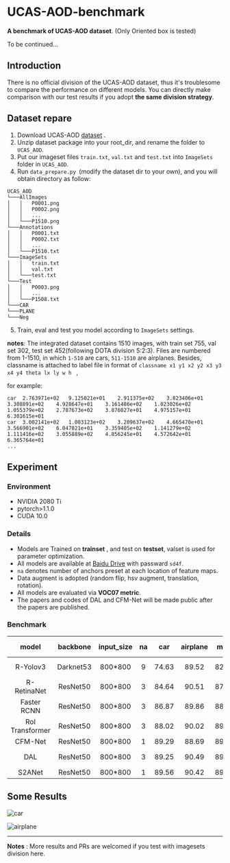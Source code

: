 # UCAS-AOD-benchmark
**A benchmark of UCAS-AOD dataset**. (Only Oriented box is tested)

To be continued...

## Introduction

There is no official division of the UCAS-AOD dataset, thus it's  troublesome to compare the performance on different models. You can directly make comparison with our test results if you adopt **the same division  strategy**.

## Dataset repare

1. Download  UCAS-AOD [dataset](https://hyper.ai/datasets/5419) .
2. Unzip dataset package into your root_dir, and rename the folder to `UCAS_AOD`.
3. Put our imageset files `train.txt`, `val.txt` and `test.txt` into `ImageSets` folder in `UCAS_AOD`.
4. Run `data_prepare.py `(modify the dataset dir to your own), and you will obtain directory as follow:
```
UCAS_AOD
└───AllImages
│   │   P0001.png
│   │   P0002.png
│   │	...
│   └───P1510.png
└───Annotations
│   │   P0001.txt
│   │   P0002.txt
│   │	...
│   └───P1510.txt       
└───ImageSets 
│   │   train.txt
│   │   val.txt
│   └───test.txt  
└───Test
│   │   P0003.png
│   │	...
│   └───P1508.txt 
└───CAR
└───PLANE
└───Neg
```

5. Train, eval and test you model according to `ImageSets`  settings.

**notes**: The integrated dataset contains 1510 images, with train set 755, val set 302, test set 452(following DOTA division 5:2:3). Files are numbered from 1-1510, in which `1-510` are cars, `511-1510` are airplanes. Besides, classname is attached to label file in format of  `classname x1 y1 x2 y2 x3 y3 x4 y4 theta lx ly w h ` ,

for example:

```
car  2.763971e+02	9.125021e+01	2.911375e+02	3.823406e+01	3.308891e+02	4.928647e+01	3.161486e+02	1.023026e+02	1.055379e+02	2.787673e+02	3.876027e+01	4.975157e+01	6.301615e+01	
car  3.002141e+02	1.003123e+02	3.209637e+02	4.665470e+01	3.566901e+02	6.047021e+01	3.359405e+02	1.141279e+02	1.111416e+02	3.055889e+02	4.856245e+01	4.572642e+01	6.365764e+01	
...
```

## Experiment

###  Environment
* NVIDIA 2080 Ti
* pytorch>1.1.0
* CUDA 10.0

### Details

* Models are Trained on **trainset** , and test on **testset**, valset is used for parameter optimization. 
* All models are available at  [Baidu Drive](https://pan.baidu.com/s/1TtJEY7dwvOOQpf61c9ATfg) with passward `sd4f`.
* `na` denotes number of anchors preset at each location of feature maps.
* Data augment is adopted (random flip, hsv augment, translation, rotation).
* All models are evaluated via **VOC07 metric**. 
* The papers and codes of DAL and CFM-Net will be made public after the papers are published.
### Benchmark
| model | backbone | input_size | na | car | airplane | mAP |paper link |remark |
| :---: | :---: |:--------: | :--: | :--: |:-----: |------- |------- |------- |
| R-Yolov3 | Darknet53 | 800*800 | 9 | 74.63 | 89.52 | 82.08 | [arxiv](https://arxiv.org/abs/1804.02767) |[code1](https://github.com/JKBox/YOLOv3-quadrangle), [code2](https://github.com/ming71/rotate-yolov3) |
| R-RetinaNet | ResNet50 | 800*800 | 3 | 84.64 | 90.51 | 87.57 |[ICCV 2017](https://openaccess.thecvf.com/content_iccv_2017/html/Lin_Focal_Loss_for_ICCV_2017_paper.html) |[code](https://github.com/ming71/R-RetinaNet) |
| Faster RCNN | ResNet50 | 800*800 | 3 | 86.87 | 89.86 | 88.36 | [CVPR 2018](https://arxiv.org/abs/1711.10398) | [code](https://github.com/dingjiansw101/AerialDetection) |
| RoI Transformer | ResNet50 | 800*800 | 3 | 88.02 | 90.02 | 89.02 | [CVPR 2019](https://openaccess.thecvf.com/content_CVPR_2019/papers/Ding_Learning_RoI_Transformer_for_Oriented_Object_Detection_in_Aerial_Images_CVPR_2019_paper.pdf) | [code](https://github.com/dingjiansw101/RoITransformer_DOTA) |
| CFM-Net | ResNet50 | 800*800 | 1 | 89.29 | 88.69    | 89.49 | —— | —— |
| DAL | ResNet50 | 800*800 | 3 | 89.25 | 90.49    | 89.87 | [AAAI 2021](https://arxiv.org/abs/2012.04150) | [code](https://github.com/ming71/DAL) |
| S2ANet | ResNet50 | 800*800 | 1 | 89.56 | 90.42    | 89.99 | [arxiv](https://arxiv.org/pdf/2008.09397) | [code](https://github.com/csuhan/s2anet) |

## Some Results

![car](https://github.com/ming71/UCAS-AOD-benchmark/blob/master/examples/P0003.jpg)

![airplane](https://github.com/ming71/UCAS-AOD-benchmark/blob/master/examples/P1114.jpg)

---

**Notes** : More results  and PRs are welcomed if you test with imagesets division here.

